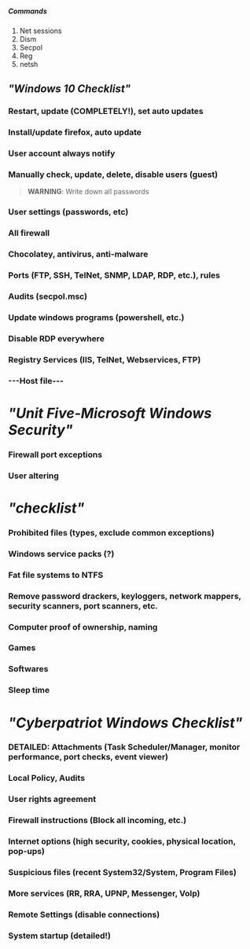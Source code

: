 ##### Commands
1. Net sessions
2. Dism
3. Secpol
4. Reg
5. netsh

*"Windows 10 Checklist"*
----------

### Restart, update (COMPLETELY!), set auto updates
### Install/update firefox, auto update
### User account always notify
### Manually check, update, delete, disable users (guest)
> **WARNING**: Write down all passwords
### User settings (passwords, etc)
### All firewall
### Chocolatey, antivirus, anti-malware
### Ports (FTP, SSH, TelNet, SNMP, LDAP, RDP, etc.), rules
### Audits (secpol.msc)
### Update windows programs (powershell, etc.)
### Disable RDP everywhere
### Registry Services (IIS, TelNet, Webservices, FTP)
### ---Host file---
# *"Unit Five-Microsoft Windows Security"*
### Firewall port exceptions
### User altering

# *"checklist"*
### Prohibited files (types, exclude common exceptions)
### Windows service packs (?)
### Fat file systems to NTFS
### Remove password drackers, keyloggers, network mappers, security scanners, port scanners, etc.
### Computer proof of ownership, naming
### Games
### Softwares
### Sleep time

# *"Cyberpatriot Windows Checklist"*
### DETAILED: Attachments (Task Scheduler/Manager, monitor performance, port checks, event viewer)
### Local Policy, Audits
### User rights agreement
### Firewall instructions (Block all incoming, etc.)
### Internet options (high security, cookies, physical location, pop-ups)
### Suspicious files (recent System32/System, Program Files)
### More services (RR, RRA, UPNP, Messenger, Volp)
### Remote Settings (disable connections)
### System startup (detailed!)
